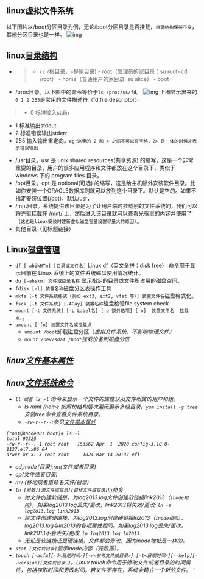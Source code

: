 ## linux虚拟文件系统
以下图片以/boot分区目录为例，无论/boot分区目录是否挂载，`目录结构保持不变`，其他分区目录也是一样。
![img](/imgs/linux虚拟文件系统说明.png "linux虚拟文件系统")

## linux[目录结构](https://www.runoob.com/linux/linux-system-contents.html)
- > - / ( `/`根目录，`~`是家目录)
      - root（管理员的家目录：su root=cd /root）
      - home（普通用户的家目录: su alice）
      - boot
- /proc目录。以下图中的命令等价于`ls /proc/$$/fd`。
![img](/imgs/linux-proc目录.png "linux-proc目录")
上图显示出来的`0 1 2 255`是常用的文件描述符（fd,file descriptor）。
> + 0 标准输入stdin
  + 1 标准输出stdout
  + 2 标准错误输出stderr
  + 255 输入输出重定向。`eg:这里的 2 和 > 之间不可以有空格，2> 是一体的时候才表示错误输出`
- /usr目录。usr 是 unix shared resources(共享资源) 的缩写，这是一个非常重要的目录，用户的很多应用程序和文件都放在这个目录下，类似于 windows 下的 program files 目录。
- /opt目录。opt 是 optional(可选) 的缩写，这是给主机额外安装软件目录。比如你安装一个ORACLE数据库则就可以放到这个目录下。默认是空的。如果不指定安装位置(/opt)，默认/usr，
- /mnt目录。系统提供该目录是为了让用户临时挂载别的文件系统的，我们可以将光驱挂载在 /mnt/ 上，然后进入该目录就可以查看光驱里的内容并使用了（`这也是linux安装时建新虚拟磁盘容量设置尽量大的原因`）。
- 其他目录（见标题链接）

## Linux[磁盘管理](https://www.runoob.com/linux/linux-filesystem.html)
- `df [-ahikHTm] [目录或文件名]` Linux df（英文全拼：disk free） 命令用于显示目前在 Linux 系统上的文件系统磁盘使用情况统计。
- `du [-ahskm] 文件或目录名称` 显示指定的目录或文件所占用的磁盘空间。
- `fdisk [-l] 装置名称`磁盘分区表操作工具
- `mkfs [-t 文件系统格式（例如 ext3, ext2, vfat 等）] 装置文件名`磁盘格式化。
- `fsck [-t 文件系统] [-ACay] 装置名称`磁盘检验file system check
- `mount [-t 文件系统] [-L Label名] [-o 额外选项] [-n]  装置文件名  挂载点。`。
- `umount [-fn] 装置文件名或挂载点`
  +  `umount /boot`卸载磁盘分区（<em>虚拟文件系统，不影响物理文件<em>）
  +  `mount /dev/sda1 /boot`挂载设备到磁盘分区

## linux[文件基本属性](https://www.runoob.com/linux/linux-file-attr-permission.html)

## linux[文件系统命令](https://www.runoob.com/linux/linux-comm-ls.html)
- `ll 或者 ls –l` 命令来显示一个文件的属性以及文件所属的用户和组。
  + ls /mnt /home 按照树结构层次遍历展示多级目录。`yum install -y tree`安装tree命令查看文件系统目录。
  + `-rw-r--r--`:参见[文件基本属性](https://www.runoob.com/linux/linux-file-attr-permission.html)

```
[root@hnode001 boot]# ls -l
total 92525
-rw-r--r--. 1 root root   153562 Apr  1  2020 config-3.10.0-1127.el7.x86_64
drwxr-xr-x. 3 root root     1024 Mar 14 20:37 efi
```
- cd,mkdir(目录),rm(文件或者目录)
- cp(文件或者目录)
- mv (移动或者重命名文件/目录)
- `ln [参数][源文件或目录][目标文件或目录]`[ln命令](https://www.runoob.com/linux/linux-comm-ln.html)
  + 给文件创建软链接，为log2013.log文件创建软链接link2013（`inode相同`），如果log2013.log丢失/更改，link2013将失效/更改: `ln -s log2013.log link2013`
  + 给文件创建硬链接，为log2013.log创建硬链接ln2013（`inode相同`），log2013.log与ln2013的各项属性相同。如果log2013.log丢失/更改，link2013不会丢失/更改: `ln log2013.log ln2013`
  + 无论是软链接还是硬链接，文件都会修改，因为inode地址是一样的。
- `stat [文件或目录]`显示inode内容（元数据）。
- `touch [-acfm][-d<日期时间>][-r<参考文件或目录>] [-t<日期时间>][--help][--version][文件或目录…]`。Linux touch命令用于修改文件或者目录的时间属性，包括存取时间和更改时间。若文件不存在，系统会建立一个新的文件。 `

